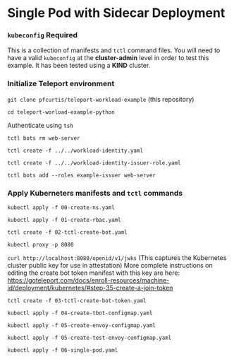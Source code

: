 # Single Pod with Sidecar Deployment

### `kubeconfig` Required

This is a collection of manifests and `tctl` command files. You will need to have a valid `kubeconfig` at the **cluster-admin** level in order to test this example. It has been tested using a **KIND** cluster.


### Initialize Teleport environment

`git clone pfcurtis/teleport-workload-example` (this repository)

`cd teleport-worload-example-python`

Authenticate using `tsh`

`tctl bots rm web-server`

`tctl create -f ../../workload-identity.yaml`

`tctl create -f ../../workload-identity-issuer-role.yaml`

`tctl bots add --roles example-issuer web-server`

### Apply Kuberneters manifests and `tctl` commands

`kubectl apply -f 00-create-ns.yaml`

`kubectl apply -f 01-create-rbac.yaml`

`tctl create -f 02-tctl-create-bot.yaml`

`kubectl proxy -p 8080`

`curl http://localhost:8080/openid/v1/jwks` (This captures the Kubernetes cluster public key for use in attestation) More complete instructions on editing the create bot token manifest with this key are here: https://goteleport.com/docs/enroll-resources/machine-id/deployment/kubernetes/#step-35-create-a-join-token


`tctl create -f 03-tctl-create-bot-token.yaml`

`kubectl apply -f 04-create-tbot-configmap.yaml`

`kubectl apply -f 05-create-envoy-configmap.yaml`

`kubectl apply -f 05-create-test-envoy-configmap.yaml`

`kubectl apply -f 06-single-pod.yaml`


